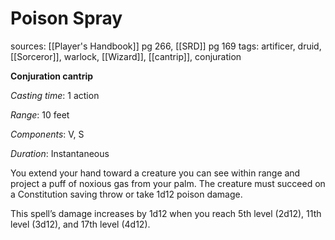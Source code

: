 # Poison Spray
sources: [[Player's Handbook]] pg 266, [[SRD]] pg 169
tags: artificer, druid, [[Sorceror]], warlock, [[Wizard]], [[cantrip]], conjuration

**Conjuration cantrip**

*Casting time*: 1 action

*Range*: 10 feet

*Components*: V, S

*Duration*: Instantaneous

You extend your hand toward a creature you can see within range and project a puff of noxious gas from your palm. The creature must succeed on a Constitution saving throw or take 1d12 poison damage.

This spell’s damage increases by 1d12 when you reach 5th level (2d12), 11th level (3d12), and 17th level (4d12).
